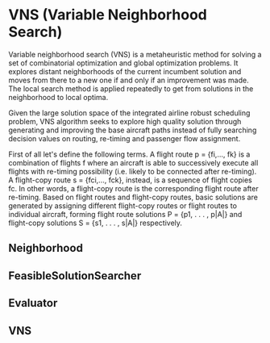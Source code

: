 # VNS (Variable Neighborhood Search)
Variable neighborhood search (VNS) is a metaheuristic method for solving a set of combinatorial optimization and global optimization problems. It explores distant neighborhoods of the current incumbent solution and moves from there to a new one if and only if an improvement was made. The local search method is applied repeatedly to get from solutions in the neighborhood to local optima.

Given the large solution space of the integrated airline robust scheduling problem, VNS algorithm seeks to explore high quality solution through generating and improving the base aircraft paths instead of fully searching decision values on routing, re-timing and passenger flow assignment.

First of all let's define the following terms. A flight route p = {fi,..., fk} is a combination of flights f where an aircraft is able to successively execute all flights with re-timing possibility (i.e. likely to be connected after re-timing). A flight-copy route s = {fci,..., fck}, instead, is a sequence of flight copies fc. In other words, a flight-copy route is the corresponding flight route after re-timing.
Based on flight routes and flight-copy routes, basic solutions are generated by assigning different flight-copy routes or flight routes to individual aircraft, forming flight route solutions P = {p1, . . . , p|A|} and flight-copy solutions S = {s1, . . . , s|A|} respectively. 

## Neighborhood

## FeasibleSolutionSearcher

## Evaluator

## VNS

